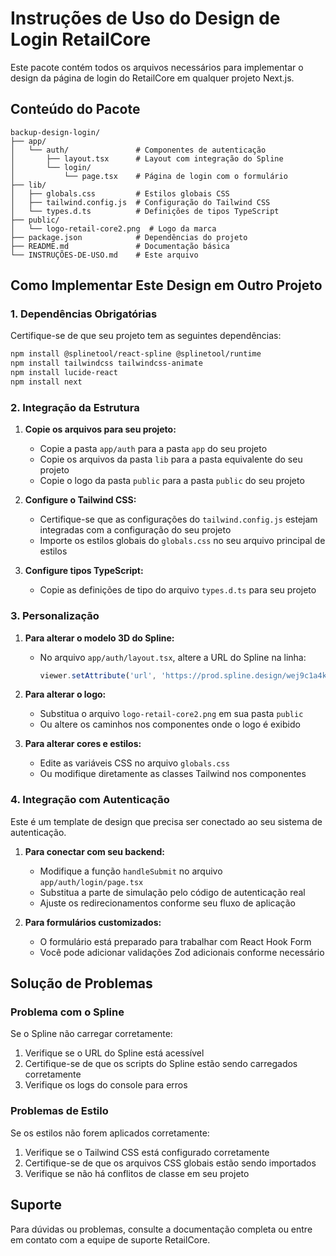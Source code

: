 # Instruções de Uso do Design de Login RetailCore

Este pacote contém todos os arquivos necessários para implementar o design da página de login do RetailCore em qualquer projeto Next.js.

## Conteúdo do Pacote

```
backup-design-login/
├── app/
│   └── auth/               # Componentes de autenticação
│       ├── layout.tsx      # Layout com integração do Spline
│       └── login/
│           └── page.tsx    # Página de login com o formulário
├── lib/
│   ├── globals.css         # Estilos globais CSS
│   ├── tailwind.config.js  # Configuração do Tailwind CSS
│   └── types.d.ts          # Definições de tipos TypeScript
├── public/
│   └── logo-retail-core2.png  # Logo da marca
├── package.json            # Dependências do projeto
├── README.md               # Documentação básica
└── INSTRUÇÕES-DE-USO.md    # Este arquivo
```

## Como Implementar Este Design em Outro Projeto

### 1. Dependências Obrigatórias

Certifique-se de que seu projeto tem as seguintes dependências:

```bash
npm install @splinetool/react-spline @splinetool/runtime
npm install tailwindcss tailwindcss-animate
npm install lucide-react
npm install next
```

### 2. Integração da Estrutura

1. **Copie os arquivos para seu projeto:**
   - Copie a pasta `app/auth` para a pasta `app` do seu projeto
   - Copie os arquivos da pasta `lib` para a pasta equivalente do seu projeto
   - Copie o logo da pasta `public` para a pasta `public` do seu projeto

2. **Configure o Tailwind CSS:**
   - Certifique-se que as configurações do `tailwind.config.js` estejam integradas com a configuração do seu projeto
   - Importe os estilos globais do `globals.css` no seu arquivo principal de estilos

3. **Configure tipos TypeScript:**
   - Copie as definições de tipo do arquivo `types.d.ts` para seu projeto

### 3. Personalização

1. **Para alterar o modelo 3D do Spline:**
   - No arquivo `app/auth/layout.tsx`, altere a URL do Spline na linha:
     ```typescript
     viewer.setAttribute('url', 'https://prod.spline.design/wej9c1a4kWoa79Tq/scene.splinecode');
     ```

2. **Para alterar o logo:**
   - Substitua o arquivo `logo-retail-core2.png` em sua pasta `public`
   - Ou altere os caminhos nos componentes onde o logo é exibido

3. **Para alterar cores e estilos:**
   - Edite as variáveis CSS no arquivo `globals.css`
   - Ou modifique diretamente as classes Tailwind nos componentes

### 4. Integração com Autenticação

Este é um template de design que precisa ser conectado ao seu sistema de autenticação.

1. **Para conectar com seu backend:**
   - Modifique a função `handleSubmit` no arquivo `app/auth/login/page.tsx`
   - Substitua a parte de simulação pelo código de autenticação real
   - Ajuste os redirecionamentos conforme seu fluxo de aplicação

2. **Para formulários customizados:**
   - O formulário está preparado para trabalhar com React Hook Form
   - Você pode adicionar validações Zod adicionais conforme necessário

## Solução de Problemas

### Problema com o Spline

Se o Spline não carregar corretamente:

1. Verifique se o URL do Spline está acessível
2. Certifique-se de que os scripts do Spline estão sendo carregados corretamente
3. Verifique os logs do console para erros

### Problemas de Estilo

Se os estilos não forem aplicados corretamente:

1. Verifique se o Tailwind CSS está configurado corretamente
2. Certifique-se de que os arquivos CSS globais estão sendo importados
3. Verifique se não há conflitos de classe em seu projeto

## Suporte

Para dúvidas ou problemas, consulte a documentação completa ou entre em contato com a equipe de suporte RetailCore. 